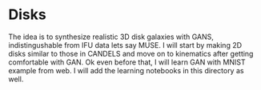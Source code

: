 # Disks

The idea is to synthesize realistic 3D disk galaxies with GANS, indistingushable from IFU data lets say MUSE. I will start by making 2D disks similar to those in CANDELS and move on to kinematics after getting comfortable with GAN. Ok even before that, I will learn GAN with MNIST example from web. I will add the learning notebooks in this directory as well.
